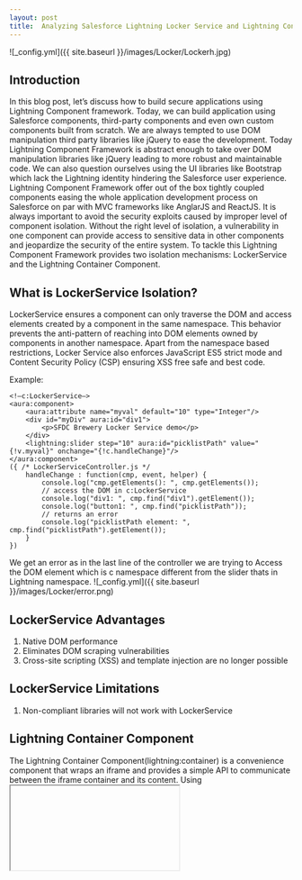 ```yaml
---
layout: post
title:  Analyzing Salesforce Lightning Locker Service and Lightning Container Components 
---
```

![_config.yml]({{ site.baseurl }}/images/Locker/Lockerh.jpg)

## Introduction 
In this blog post, let’s discuss how to build secure applications using Lightning Component framework. Today, we can build application using Salesforce components, third-party components and even own custom components built from scratch. We are always tempted to use DOM manipulation third party libraries like jQuery to ease the development. Today Lightning Component Framework is abstract enough to take over DOM manipulation libraries like jQuery leading to more robust and maintainable code. We can also question ourselves using the UI libraries like Bootstrap which lack the Lightning identity hindering the Salesforce user experience. Lightning Component Framework offer out of the box tightly coupled components easing the whole application development process on Salesforce on par with MVC frameworks like AnglarJS and ReactJS. It is always important to avoid the security exploits caused by improper level of component isolation. Without the right level of isolation, a vulnerability in one component can provide access to sensitive data in other components and jeopardize the security of the entire system. To tackle this Lightning Component Framework provides two isolation mechanisms: LockerService and the Lightning Container Component.

## What is LockerService Isolation?
LockerService ensures a component can only traverse the DOM and access elements created by a component in the same namespace. This behavior prevents the anti-pattern of reaching into DOM elements owned by components in another namespace. Apart from the namespace based restrictions, Locker Service also enforces JavaScript ES5 strict mode and Content Security Policy (CSP) ensuring XSS free safe and best code.

Example:
```
<!—c:LockerService—>
<aura:component>
    <aura:attribute name="myval" default="10" type="Integer"/>
    <div id="myDiv" aura:id="div1">
        <p>SFDC Brewery Locker Service demo</p>
    </div>
    <lightning:slider step="10" aura:id="picklistPath" value="{!v.myval}" onchange="{!c.handleChange}"/>
</aura:component>
({ /* LockerServiceController.js */
    handleChange : function(cmp, event, helper) {
        console.log("cmp.getElements(): ", cmp.getElements());
        // access the DOM in c:LockerService
        console.log("div1: ", cmp.find("div1").getElement());
        console.log("button1: ", cmp.find("picklistPath"));
        // returns an error
        console.log("picklistPath element: ", cmp.find("picklistPath").getElement());
    }
})

```
We get an error as in the last line of the controller we are trying to Access the DOM element which is c namespace different from the slider thats in Lightning namespace.
![_config.yml]({{ site.baseurl }}/images/Locker/error.png)

## LockerService Advantages
1. Native DOM performance
2. Eliminates DOM scraping vulnerabilities
3. Cross-site scripting (XSS) and template injection are no longer possible

## LockerService Limitations
1. Non-compliant libraries will not work with LockerService

## Lightning Container Component
The Lightning Container Component(lightning:container) is a convenience component that wraps an iframe and provides a simple API to communicate between the iframe container and its content. Using <iframe>, we can embed HTML page that can be loaded in a different DOM enforcing own context and limited access to the parent DOM.

```
<aura:component access="global" implements="flexipage:availableForAllPageTypes">
    <lightning:container aura:id=“ReactApp“
                         src="{!$Resource.ReatcApp + ‘/home.html'}"
                         onmessage=“{!c.SayHiToLightning}”/>
</aura:component>

```
## Lightning Container Component Advantages
1. Isolation capability in the browser client side
2. Support for any third-party library, including ones that are not LockerService compliant.
3. Lightning Container Component Limitations
4. Limited communication mechanism between components (postMessage)
5. Components are constrained to a rectangle area on the page. Content may be clipped, rich interactions like drag-and-drop between components may not work, etc.
6. Heavier/Slower. If there are multiple iframes on a page, each iframe loads its own version of libraries.

## Conclusion 
As Lightning keeps maturing with the best industry practices, it is always a good developer practice to question the use too DOM manipulation libraries going forward. Locker Service should always be our first choice as it delivers performance and security without losing the native Lightning identity. You can always use lightning:container if your target library doesn’t support LockerService.

## Resources:
1. [Locker Service Developer Guide] (https://developer.salesforce.com/docs/atlas.en-us.lightning.meta/lightning/security_code.htm)
2. [Lightning Container Developer Guide](https://developer.salesforce.com/docs/atlas.en-us.lightning.meta/lightning/container_overview.htm)
3. [Christophe Blog](https://developer.salesforce.com/blogs/2018/04/lightning-container-component-building-components-with-react-angular-and-other-libraries.html)